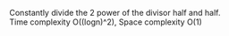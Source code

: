 Constantly divide the 2 power of the divisor half and half.  
Time complexity O((logn)^2), Space complexity O(1)
